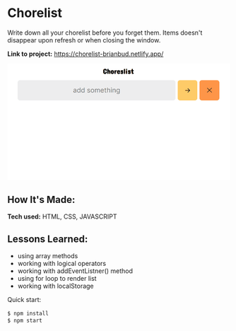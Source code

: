 # Chorelist

Write down all your chorelist before you forget them. Items doesn't disappear upon refresh or when closing the window.

**Link to project:** https://chorelist-brianbud.netlify.app/

![adding "do dishes" and "update readme" to the chorelist before deleting them all](./chorelist.gif)

## How It's Made:

**Tech used:** HTML, CSS, JAVASCRIPT

## Lessons Learned:

- using array methods
- working with logical operators
- working with addEventListner() method
- using for loop to render list
- working with localStorage

Quick start:

```
$ npm install
$ npm start
```
